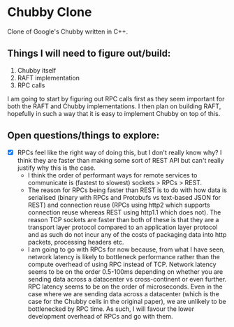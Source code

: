 # Chubby Clone

Clone of Google's Chubby written in C++.

## Things I will need to figure out/build:
1. Chubby itself
2. RAFT implementation
3. RPC calls

I am going to start by figuring out RPC calls first as they seem important for both the RAFT and Chubby implementations.
I then plan on building RAFT, hopefully in such a way that it is easy to implement Chubby on top of this.


## Open questions/things to explore:
- [x] RPCs feel like the right way of doing this, but I don't really know why? I think they are faster than making some sort of REST API but can't really justify why this is the case.
    - I think the order of performant ways for remote services to communicate is (fastest to slowest) sockets > RPCs > REST. 
    - The reason for RPCs being faster than REST is to do with how data is serialised (binary with RPCs and Protobufs vs text-based JSON for REST) and connection reuse (RPCs using http2 which supports connection reuse whereas REST using http1.1 which does not). The reason TCP sockets are faster than both of these is that they are a transport layer protocol compared to an application layer protocol and as such do not incur any of the costs of packaging data into http packets, processing headers etc.
    - I am going to go with RPCs for now because, from what I have seen, network latency is likely to bottleneck performance rather than the compute overhead of using RPC instead of TCP. Network latency seems to be on the order 0.5-100ms depending on whether you are sending data across a datacenter vs cross-continent or even further. RPC latency seems to be on the order of microseconds. Even in the case where we are sending data across a datacenter (which is the case for the Chubby cells in the original paper), we are unlikely to be bottlenecked by RPC time. As such, I will favour the lower development overhead of RPCs and go with them.
